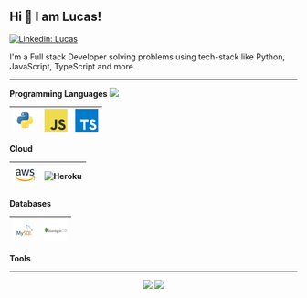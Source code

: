 ## Hi 👋 I am Lucas!

[![Linkedin: Lucas](https://img.shields.io/badge/-Lucas-blue?style=flat-square&logo=Linkedin&logoColor=white&link=https://www.linkedin.com/in/lucas-singh/)](https://www.linkedin.com/in/lucas-silva-correia-de-jesus-5a1696192/)

I'm a Full stack Developer solving problems using tech-stack like Python, JavaScript, TypeScript and more.

---

**Programming Languages**
</a><img src="https://media.giphy.com/media/WUlplcMpOCEmTGBtBW/giphy.gif" width="30">
</em></p>

| <img title="Python" alt="Python" width="40px" src="https://raw.githubusercontent.com/github/explore/master/topics/python/python.png" /> | <img alt="JS" title="JavaScript" width="40px" src="https://raw.githubusercontent.com/github/explore/master/topics/javascript/javascript.png"> | <img title="C" alt="C" width="40px" src="https://raw.githubusercontent.com/github/explore/master/topics/typescript/typescript.png"> |
| --------------------------------------------------------------------------------------------------------------------------------------- | --------------------------------------------------------------------------------------------------------------------------------------------- | ----------------------------------------------------------------------------------------------------------------------------------- |

**Cloud**

| <img title="AWS" alt="AWS" width="40px" src="https://raw.githubusercontent.com/github/explore/main/topics/aws/aws.png"> | <img title="Heroku" alt="Heroku" width="40px" src="https://img.icons8.com/color/48/000000/heroku.png"> |
| ----------------------------------------------------------------------------------------------------------------------- | ------------------------------------------------------------------------------------------------------ |

**Databases**

| <img title="SQL" alt="SQL" width="40px" src="https://raw.githubusercontent.com/github/explore/master/topics/mysql/mysql.png"> | <img title="MongoDB" alt="MongoDB" width="40px" src="https://raw.githubusercontent.com/github/explore/master/topics/mongodb/mongodb.png"> |
| ----------------------------------------------------------------------------------------------------------------------------- | ----------------------------------------------------------------------------------------------------------------------------------------- |

**Tools**

---

<p align = "center">
  <img src = "https://github-readme-stats.vercel.app/api?username=lucas55i&show_icons=true&theme=bear" width = 400>
  <img src = "https://github-readme-streak-stats.herokuapp.com?user=lucas55i&theme=dark&hide_border=true" width = 400>
</p>
